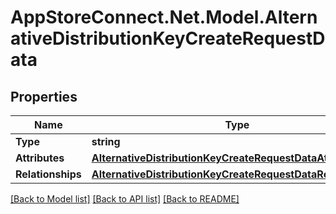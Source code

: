 # AppStoreConnect.Net.Model.AlternativeDistributionKeyCreateRequestData

## Properties

Name | Type | Description | Notes
------------ | ------------- | ------------- | -------------
**Type** | **string** |  | 
**Attributes** | [**AlternativeDistributionKeyCreateRequestDataAttributes**](AlternativeDistributionKeyCreateRequestDataAttributes.md) |  | 
**Relationships** | [**AlternativeDistributionKeyCreateRequestDataRelationships**](AlternativeDistributionKeyCreateRequestDataRelationships.md) |  | [optional] 

[[Back to Model list]](../README.md#documentation-for-models) [[Back to API list]](../README.md#documentation-for-api-endpoints) [[Back to README]](../README.md)

